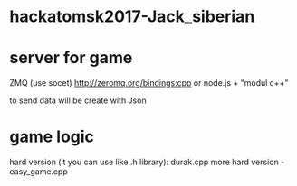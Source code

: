 # hackatomsk2017-Jack_siberian

# server for game 
  ZMQ (use socet) http://zeromq.org/bindings:cpp 
or
  node.js + "modul c++"

to send data will be create with Json

# game logic

hard version (it you can use like .h library): durak.cpp
more hard version - easy_game.cpp




